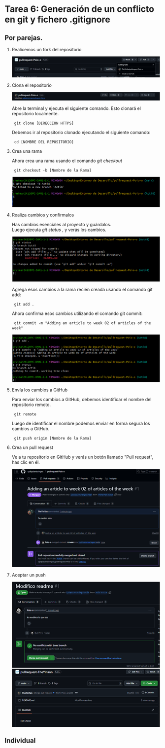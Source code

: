 # Tarea 6: Generación de un conflicto en git y fichero .gitignore

## Por parejas.

1. Realicemos un fork del repositorio

	![Imagen](/Imagenes/1.png)


2. Clona el repositorio

	![Imagen](/Imagenes/2.png)

	Abre la terminal y ejecuta el siguiente comando. Esto clonará el repositorio localmente.

		git clone [DIRECCIÓN HTTPS]

	Debemos ir al repositorio clonado ejecutando el siguiente comando:

		cd [NOMBRE DEL REPOSITORIO]


3. Crea una rama

	Ahora crea una rama usando el comando *git checkout*
	
		git checkout -b [Nombre de la Rama]

	![Imagen](/Imagenes/4.png)


4. Realiza cambios y confírmalos

	Has cambios esenciales al proyecto y guárdalos. <br>
	Luego ejecuta *git status* , y verás los cambios.

	![Imagen](/Imagenes/5.png)

	Agrega esos cambios a la rama recién creada usando el comando git add:

		git add .

	Ahora confirma esos cambios utilizando el comando git commit:

		git commit -m "Adding an article to week 02 of articles of the week"	
	
	![Imagen](/Imagenes/6.png)


5. Envía los cambios a GitHub


	Para enviar los cambios a GitHub, debemos identificar el nombre del repositorio remoto.

		git remote

	Luego de identificar el nombre podemos enviar en forma segura los cambios a GitHub.

		git push origin [Nombre de la Rama]


6. Crea un pull request

	Ve a tu repositorio en GitHub y verás un botón llamado "Pull request", has clic en él.

	![Imagen](/Imagenes/7.png)


7. Aceptar un push

	![Imagen](/Imagenes/Aceptamos_El_PullMiguel.png)
	![Imagen](/Imagenes/Aceptamos_El_PullMiguel2.png)

## Individual


